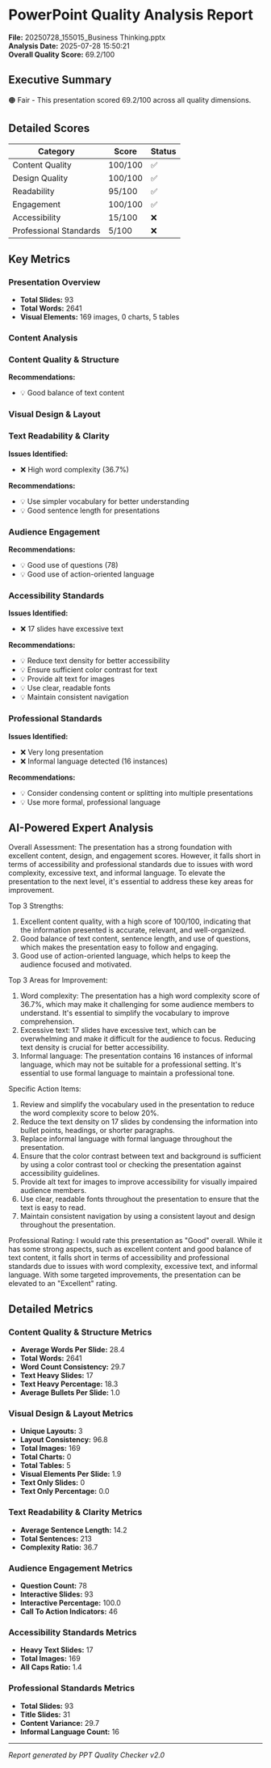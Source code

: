 # PowerPoint Quality Analysis Report

**File:** 20250728_155015_Business Thinking.pptx  
**Analysis Date:** 2025-07-28 15:50:21  
**Overall Quality Score:** 69.2/100

## Executive Summary

🟠 Fair - This presentation scored 69.2/100 across all quality dimensions.

## Detailed Scores

| Category | Score | Status |
|----------|-------|--------|
| Content Quality | 100/100 | ✅ |
| Design Quality | 100/100 | ✅ |
| Readability | 95/100 | ✅ |
| Engagement | 100/100 | ✅ |
| Accessibility | 15/100 | ❌ |
| Professional Standards | 5/100 | ❌ |

## Key Metrics

### Presentation Overview
- **Total Slides:** 93
- **Total Words:** 2641
- **Visual Elements:** 169 images, 0 charts, 5 tables

### Content Analysis

### Content Quality & Structure

**Recommendations:**
- 💡 Good balance of text content


### Visual Design & Layout


### Text Readability & Clarity

**Issues Identified:**
- ❌ High word complexity (36.7%)

**Recommendations:**
- 💡 Use simpler vocabulary for better understanding
- 💡 Good sentence length for presentations


### Audience Engagement

**Recommendations:**
- 💡 Good use of questions (78)
- 💡 Good use of action-oriented language


### Accessibility Standards

**Issues Identified:**
- ❌ 17 slides have excessive text

**Recommendations:**
- 💡 Reduce text density for better accessibility
- 💡 Ensure sufficient color contrast for text
- 💡 Provide alt text for images
- 💡 Use clear, readable fonts
- 💡 Maintain consistent navigation


### Professional Standards

**Issues Identified:**
- ❌ Very long presentation
- ❌ Informal language detected (16 instances)

**Recommendations:**
- 💡 Consider condensing content or splitting into multiple presentations
- 💡 Use more formal, professional language


## AI-Powered Expert Analysis

Overall Assessment:
The presentation has a strong foundation with excellent content, design, and engagement scores. However, it falls short in terms of accessibility and professional standards due to issues with word complexity, excessive text, and informal language. To elevate the presentation to the next level, it's essential to address these key areas for improvement.

Top 3 Strengths:

1. Excellent content quality, with a high score of 100/100, indicating that the information presented is accurate, relevant, and well-organized.
2. Good balance of text content, sentence length, and use of questions, which makes the presentation easy to follow and engaging.
3. Good use of action-oriented language, which helps to keep the audience focused and motivated.

Top 3 Areas for Improvement:

1. Word complexity: The presentation has a high word complexity score of 36.7%, which may make it challenging for some audience members to understand. It's essential to simplify the vocabulary to improve comprehension.
2. Excessive text: 17 slides have excessive text, which can be overwhelming and make it difficult for the audience to focus. Reducing text density is crucial for better accessibility.
3. Informal language: The presentation contains 16 instances of informal language, which may not be suitable for a professional setting. It's essential to use formal language to maintain a professional tone.

Specific Action Items:

1. Review and simplify the vocabulary used in the presentation to reduce the word complexity score to below 20%.
2. Reduce the text density on 17 slides by condensing the information into bullet points, headings, or shorter paragraphs.
3. Replace informal language with formal language throughout the presentation.
4. Ensure that the color contrast between text and background is sufficient by using a color contrast tool or checking the presentation against accessibility guidelines.
5. Provide alt text for images to improve accessibility for visually impaired audience members.
6. Use clear, readable fonts throughout the presentation to ensure that the text is easy to read.
7. Maintain consistent navigation by using a consistent layout and design throughout the presentation.

Professional Rating:
I would rate this presentation as "Good" overall. While it has some strong aspects, such as excellent content and good balance of text content, it falls short in terms of accessibility and professional standards due to issues with word complexity, excessive text, and informal language. With some targeted improvements, the presentation can be elevated to an "Excellent" rating.

## Detailed Metrics

### Content Quality & Structure Metrics

- **Average Words Per Slide:** 28.4
- **Total Words:** 2641
- **Word Count Consistency:** 29.7
- **Text Heavy Slides:** 17
- **Text Heavy Percentage:** 18.3
- **Average Bullets Per Slide:** 1.0

### Visual Design & Layout Metrics

- **Unique Layouts:** 3
- **Layout Consistency:** 96.8
- **Total Images:** 169
- **Total Charts:** 0
- **Total Tables:** 5
- **Visual Elements Per Slide:** 1.9
- **Text Only Slides:** 0
- **Text Only Percentage:** 0.0

### Text Readability & Clarity Metrics

- **Average Sentence Length:** 14.2
- **Total Sentences:** 213
- **Complexity Ratio:** 36.7

### Audience Engagement Metrics

- **Question Count:** 78
- **Interactive Slides:** 93
- **Interactive Percentage:** 100.0
- **Call To Action Indicators:** 46

### Accessibility Standards Metrics

- **Heavy Text Slides:** 17
- **Total Images:** 169
- **All Caps Ratio:** 1.4

### Professional Standards Metrics

- **Total Slides:** 93
- **Title Slides:** 31
- **Content Variance:** 29.7
- **Informal Language Count:** 16


---
*Report generated by PPT Quality Checker v2.0*